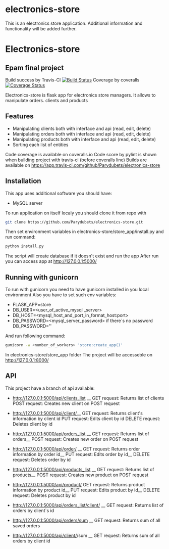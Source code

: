 # electronics-store

This is an electronics store application. 
Additional information and functionality will be added further.

# Electronics-store
## Epam final project


Build success by Travis-CI
[![Build Status](https://app.travis-ci.com/Parydubets/electronics-store.svg?branch=main)](https://app.travis-ci.com/Parydubets/electronics-store)
Coverage by coveralls
[![Coverage Status](https://coveralls.io/repos/github/Parydubets/electronics-store/badge.svg?branch=main)](https://coveralls.io/github/Parydubets/electronics-store?branch=main)

Electronics-store is flask app for electronics store managers. It allows to manipulate orders. clients and products 

## Features

- Manipulating clients both with interface and api (read, edit, delete)
- Manipulating orders both with interface and api (read, edit, delete)
- Manipulating products both with interface and api (read, edit, delete)
- Sorting each list of entities

Code coverage is available on coveralls.io
Code score by pylint is shown when building project with travis-ci (before coveralls line)
Builds are available on https://app.travis-ci.com/github/Parydubets/electronics-store

## Installation

This app uses additional software you should have:
- MySQL server


To run application on itself localy  you should clone it from repo with 

```sh
git clone https://github.com/Parydubets/electronics-store.git
```
Then set environment variables in electronics-store/store_app/install.py and run command:
```sh
python install.py
```
The script will create database if it doesn't exist and run the app
After run you can  access app at http://127.0.0.1:5000/


## Running with gunicorn
To run with gunicorn you need to have gunicorn installed in you local environment
Also you have to set such env variables:
 - FLASK_APP=store  
 - DB_USER=<user_of_active_mysql _server>
 - DB_HOST=<mysql_host_and_port_in_format_host:port>
 - DB_PASSWORD=<mysql_server_password> if there`s no password DB_PASSWORD=''

And run  following command: 
```sh
gunicorn -w <number_of_workers> 'store:create_app()'
```
In electronics-store/store_app folder
The project will be accesseble on http://127.0.0.1:8000/

## API

This project have a branch of api available:
- http://127.0.0.1:5000/api/clients_list __
 GET request: Returns list of clients
 POST request: Creates new client on POST request
- http://127.0.0.1:5000/api/client/<id>__
 GET request: Returns client's information by client id
 PUT request: Edits client by id
 DELETE request: Deletes client by id


- http://127.0.0.1:5000/api/orders_list __
 GET request: Returns list of orders__
 POST request: Creates new order on POST request
- http://127.0.0.1:5000/api/order/<id> __
GET request: Returns order information by order id__
PUT request: Edits order by id__
DELETE request: Deletes order by id


- http://127.0.0.1:5000/api/products_list __
 GET request: Returns list of products__
 POST request: Creates new product on POST request
- http://127.0.0.1:5000/api/product/<id>
 GET request: Returns product information by product id__
 PUT request: Edits product by id__
 DELETE request: Deletes product by id


- http://127.0.0.1:5000/api/orders_list/client/<id> __
 GET request: Returns list of orders by client`s id
- http://127.0.0.1:5000/api/orders/sum __
 GET request: Returns sum of all saved orders
- http://127.0.0.1:5000/api/client/<id>/sum __
 GET request: Returns sum of all orders by client id

